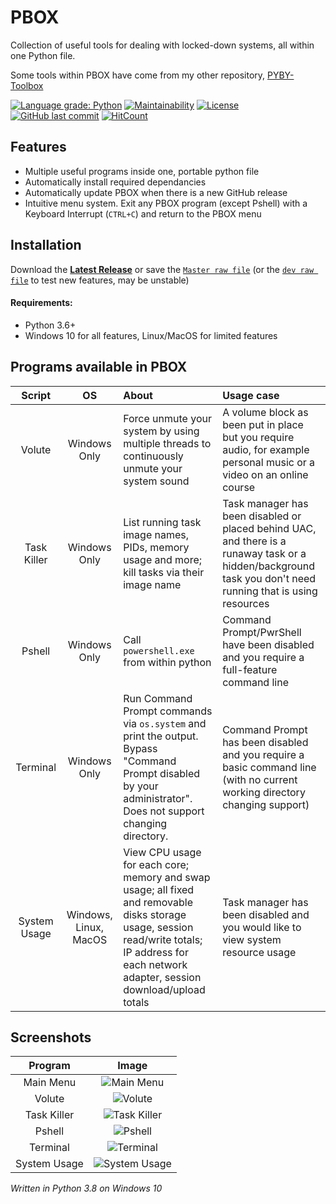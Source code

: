 # PBOX
Collection of useful tools for dealing with locked-down systems, all within one Python file.

Some tools within PBOX have come from my other repository, [PYBY-Toolbox](https://github.com/smcclennon/PYBY-Toolbox)

[![Language grade: Python](https://img.shields.io/lgtm/grade/python/g/smcclennon/PBOX.svg?logo=lgtm&logoWidth=18)](https://lgtm.com/projects/g/smcclennon/PBOX/context:python)
[![Maintainability](https://api.codeclimate.com/v1/badges/a4e85e15988e4dab380f/maintainability)](https://codeclimate.com/github/smcclennon/PBOX/maintainability)
[![License](https://img.shields.io/github/license/smcclennon/PBOX)](LICENSE)
[![GitHub last commit](https://img.shields.io/github/last-commit/smcclennon/PBOX)](https://github.com/smcclennon/PBOX/commits)
[![HitCount](https://hits.dwyl.com/smcclennon/PBOX.svg)](https://hits.dwyl.com/smcclennon/PBOX)

## Features
- Multiple useful programs inside one, portable python file
- Automatically install required dependancies
- Automatically update PBOX when there is a new GitHub release
- Intuitive menu system. Exit any PBOX program (except Pshell) with a Keyboard Interrupt (`CTRL+C`) and return to the PBOX menu

## Installation
Download the [**Latest Release**](https://github.com/smcclennon/PBOX/releases/latest/download/PBOX.py) or save the [`Master raw file`](https://raw.githubusercontent.com/smcclennon/PBOX/master/PBOX.py) (or the [`dev raw file`](https://raw.githubusercontent.com/smcclennon/PBOX/dev/PBOX.py) to test new features, may be unstable)

#### Requirements:
- Python 3.6+
- Windows 10 for all features, Linux/MacOS for limited features

## Programs available in PBOX
|Script|OS|About|Usage case|
|:-:|:-:|:-|:--|
|Volute|Windows Only|Force unmute your system by using multiple threads to continuously unmute your system sound|A volume block as been put in place but you require audio, for example personal music or a video on an online course|
|Task Killer|Windows Only|List running task image names, PIDs, memory usage and more; kill tasks via their image name|Task manager has been disabled or placed behind UAC, and there is a runaway task or a hidden/background task you don't need running that is using resources|
|Pshell|Windows Only|Call `powershell.exe` from within python|Command Prompt/PwrShell  have been disabled and you require a full-feature command line|
|Terminal|Windows Only|Run Command Prompt commands via `os.system` and print the output. Bypass "Command Prompt disabled by your administrator". Does not support changing directory.|Command Prompt has been disabled and you require a basic command line (with no current working directory changing support)
|System Usage|Windows, Linux, MacOS|View CPU usage for each core; memory and swap usage; all fixed and removable disks storage usage, session read/write totals; IP address for each network adapter, session download/upload totals|Task manager has been disabled and you would like to view system resource usage|

## Screenshots
|Program|Image|
|:-:|:-:|
|Main Menu|![Main Menu](https://smcclennon.github.io/assets/images/screenshots/PBOX/main_menu.png)|
|Volute|![Volute](https://smcclennon.github.io/assets/images/screenshots/PBOX/volute.png)|
|Task Killer|![Task Killer](https://smcclennon.github.io/assets/images/screenshots/PBOX/task_killer.png)|
|Pshell|![Pshell](https://smcclennon.github.io/assets/images/screenshots/PBOX/pshell.png)|
|Terminal|![Terminal](https://smcclennon.github.io/assets/images/screenshots/PBOX/terminal.png)|
|System Usage|![System Usage](https://smcclennon.github.io/assets/images/screenshots/PBOX/system_usage.png)|

*Written in Python 3.8 on Windows 10*